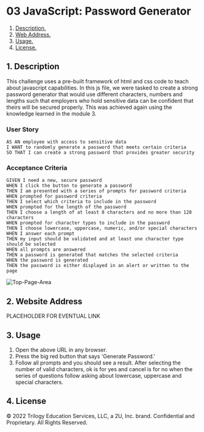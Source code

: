 # 03 JavaScript: Password Generator

1. [ Description. ](#desc)
2. [ Web Address. ](#web-address)
3. [ Usage. ](#usage)
4. [ License. ](#license)

## 1. Description

This challenge uses a pre-built framework of html and css code to teach about javascript capabilities. In this js file, we were tasked to create a strong password generator that would use different characters, numbers and lengths such that employers who hold sensitive data can be confident that theirs will be secured properly. This was achieved again using the knowledge learned in the module 3.

### User Story

```
AS AN employee with access to sensitive data
I WANT to randomly generate a password that meets certain criteria
SO THAT I can create a strong password that provides greater security
```

### Acceptance Criteria

```
GIVEN I need a new, secure password
WHEN I click the button to generate a password
THEN I am presented with a series of prompts for password criteria
WHEN prompted for password criteria
THEN I select which criteria to include in the password
WHEN prompted for the length of the password
THEN I choose a length of at least 8 characters and no more than 128 characters
WHEN prompted for character types to include in the password
THEN I choose lowercase, uppercase, numeric, and/or special characters
WHEN I answer each prompt
THEN my input should be validated and at least one character type should be selected
WHEN all prompts are answered
THEN a password is generated that matches the selected criteria
WHEN the password is generated
THEN the password is either displayed in an alert or written to the page
```
![Top-Page-Area](./assets/images/password-generator?raw=true "Top-Page-Area")

## 2. Website Address

PLACEHOLDER FOR EVENTUAL LINK

## 3. Usage
1. Open the above URL in any browser.
2. Press the big red button that says 'Generate Password.'
3. Follow all prompts and you should see a result. After selecting the number of valid characters, ok is for yes and cancel is for no when the series of questions follow asking about lowercase, uppercase and special characters.

## 4. License 

© 2022 Trilogy Education Services, LLC, a 2U, Inc. brand. Confidential and Proprietary. All Rights Reserved.